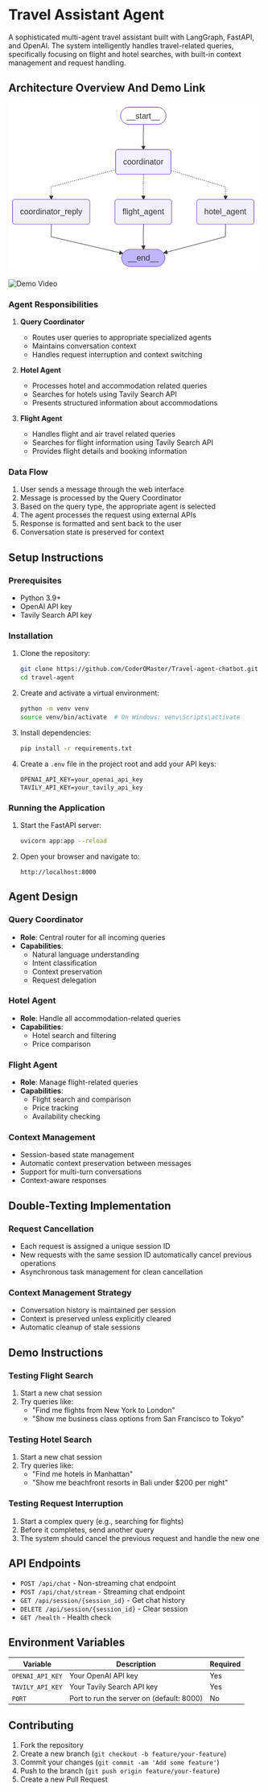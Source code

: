 # Travel Assistant Agent

A sophisticated multi-agent travel assistant built with LangGraph, FastAPI, and OpenAI. The system intelligently handles travel-related queries, specifically focusing on flight and hotel searches, with built-in context management and request handling.

## Architecture Overview And Demo Link

![Architecture Diagram](image.png)

![Demo Video](https://vimeo.com/1112973146?fl=pl&fe=sh)

### Agent Responsibilities

1. **Query Coordinator**
   - Routes user queries to appropriate specialized agents
   - Maintains conversation context
   - Handles request interruption and context switching

2. **Hotel Agent**
   - Processes hotel and accommodation related queries
   - Searches for hotels using Tavily Search API
   - Presents structured information about accommodations

3. **Flight Agent**
   - Handles flight and air travel related queries
   - Searches for flight information using Tavily Search API
   - Provides flight details and booking information

### Data Flow
1. User sends a message through the web interface
2. Message is processed by the Query Coordinator
3. Based on the query type, the appropriate agent is selected
4. The agent processes the request using external APIs
5. Response is formatted and sent back to the user
6. Conversation state is preserved for context

## Setup Instructions

### Prerequisites
- Python 3.9+
- OpenAI API key
- Tavily Search API key

### Installation

1. Clone the repository:
   ```bash
   git clone https://github.com/CoderOMaster/Travel-agent-chatbot.git
   cd travel-agent
   ```

2. Create and activate a virtual environment:
   ```bash
   python -m venv venv
   source venv/bin/activate  # On Windows: venv\Scripts\activate
   ```

3. Install dependencies:
   ```bash
   pip install -r requirements.txt
   ```

4. Create a `.env` file in the project root and add your API keys:
   ```env
   OPENAI_API_KEY=your_openai_api_key
   TAVILY_API_KEY=your_tavily_api_key
   ```

### Running the Application

1. Start the FastAPI server:
   ```bash
   uvicorn app:app --reload
   ```

2. Open your browser and navigate to:
   ```
   http://localhost:8000
   ```

## Agent Design

### Query Coordinator
- **Role**: Central router for all incoming queries
- **Capabilities**:
  - Natural language understanding
  - Intent classification
  - Context preservation
  - Request delegation

### Hotel Agent
- **Role**: Handle all accommodation-related queries
- **Capabilities**:
  - Hotel search and filtering
  - Price comparison

### Flight Agent
- **Role**: Manage flight-related queries
- **Capabilities**:
  - Flight search and comparison
  - Price tracking
  - Availability checking

### Context Management
- Session-based state management
- Automatic context preservation between messages
- Support for multi-turn conversations
- Context-aware responses

## Double-Texting Implementation

### Request Cancellation
- Each request is assigned a unique session ID
- New requests with the same session ID automatically cancel previous operations
- Asynchronous task management for clean cancellation

### Context Management Strategy
- Conversation history is maintained per session
- Context is preserved unless explicitly cleared
- Automatic cleanup of stale sessions

## Demo Instructions

### Testing Flight Search
1. Start a new chat session
2. Try queries like:
   - "Find me flights from New York to London"
   - "Show me business class options from San Francisco to Tokyo"

### Testing Hotel Search
1. Start a new chat session
2. Try queries like:
   - "Find me hotels in Manhattan"
   - "Show me beachfront resorts in Bali under $200 per night"

### Testing Request Interruption
1. Start a complex query (e.g., searching for flights)
2. Before it completes, send another query
3. The system should cancel the previous request and handle the new one

## API Endpoints

- `POST /api/chat` - Non-streaming chat endpoint
- `POST /api/chat/stream` - Streaming chat endpoint
- `GET /api/session/{session_id}` - Get chat history
- `DELETE /api/session/{session_id}` - Clear session
- `GET /health` - Health check

## Environment Variables

| Variable | Description | Required |
|----------|-------------|----------|
| `OPENAI_API_KEY` | Your OpenAI API key | Yes |
| `TAVILY_API_KEY` | Your Tavily Search API key | Yes |
| `PORT` | Port to run the server on (default: 8000) | No |

## Contributing

1. Fork the repository
2. Create a new branch (`git checkout -b feature/your-feature`)
3. Commit your changes (`git commit -am 'Add some feature'`)
4. Push to the branch (`git push origin feature/your-feature`)
5. Create a new Pull Request

